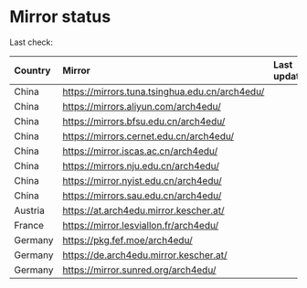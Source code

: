 <script src="./time.js"></script>
# Mirror status
Last check: <script type="text/javascript">localize(1726468274.5557966);</script>

|Country|Mirror|Last update|
|:------|:-----|:----------|
|China|https://mirrors.tuna.tsinghua.edu.cn/arch4edu/|<script type="text/javascript">localize(1726425544);</script>|
|China|https://mirrors.aliyun.com/arch4edu/|<script type="text/javascript">localize(1726425544);</script>|
|China|https://mirrors.bfsu.edu.cn/arch4edu/|<script type="text/javascript">localize(1726425544);</script>|
|China|https://mirrors.cernet.edu.cn/arch4edu/|<script type="text/javascript">localize(1726425544);</script>|
|China|https://mirror.iscas.ac.cn/arch4edu/|<script type="text/javascript">localize(1726425544);</script>|
|China|https://mirrors.nju.edu.cn/arch4edu/|<script type="text/javascript">localize(1726382380);</script>|
|China|https://mirror.nyist.edu.cn/arch4edu/|<script type="text/javascript">localize(1726425544);</script>|
|China|https://mirrors.sau.edu.cn/arch4edu/|<script type="text/javascript">localize(1726425544);</script>|
|Austria|https://at.arch4edu.mirror.kescher.at/|<script type="text/javascript">localize(1726425544);</script>|
|France|https://mirror.lesviallon.fr/arch4edu/|<script type="text/javascript">localize(1726425544);</script>|
|Germany|https://pkg.fef.moe/arch4edu/|<script type="text/javascript">localize(1726425544);</script>|
|Germany|https://de.arch4edu.mirror.kescher.at/|<script type="text/javascript">localize(1726425544);</script>|
|Germany|https://mirror.sunred.org/arch4edu/|<script type="text/javascript">localize(1726425544);</script>|

<script src="./tablefilter/tablefilter.js"></script>
<script src="./table.js"></script>